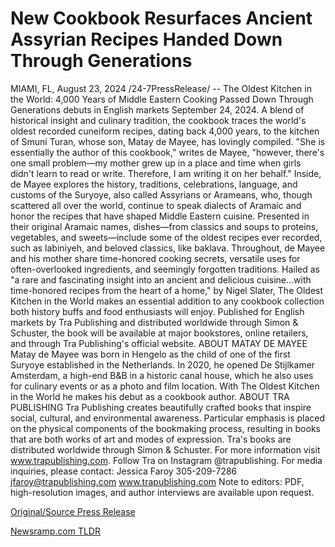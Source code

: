 # New Cookbook Resurfaces Ancient Assyrian Recipes Handed Down Through Generations

MIAMI, FL, August 23, 2024 /24-7PressRelease/ -- The Oldest Kitchen in the World: 4,000 Years of Middle Eastern Cooking Passed Down Through Generations debuts in English markets September 24, 2024. A blend of historical insight and culinary tradition, the cookbook traces the world's oldest recorded cuneiform recipes, dating back 4,000 years, to the kitchen of Smuni Turan, whose son, Matay de Mayee, has lovingly compiled.   "She is essentially the author of this cookbook," writes de Mayee, "however, there's one small problem—my mother grew up in a place and time when girls didn't learn to read or write. Therefore, I am writing it on her behalf."   Inside, de Mayee explores the history, traditions, celebrations, language, and customs of the Suryoye, also called Assyrians or Arameans, who, though scattered all over the world, continue to speak dialects of Aramaic and honor the recipes that have shaped Middle Eastern cuisine.   Presented in their original Aramaic names, dishes—from classics and soups to proteins, vegetables, and sweets—include some of the oldest recipes ever recorded, such as labiniyeh, and beloved classics, like baklava. Throughout, de Mayee and his mother share time-honored cooking secrets, versatile uses for often-overlooked ingredients, and seemingly forgotten traditions.   Hailed as "a rare and fascinating insight into an ancient and delicious cuisine…with time-honored recipes from the heart of a home," by Nigel Slater, The Oldest Kitchen in the World makes an essential addition to any cookbook collection both history buffs and food enthusiasts will enjoy.   Published for English markets by Tra Publishing and distributed worldwide through Simon & Schuster, the book will be available at major bookstores, online retailers, and through Tra Publishing's official website.  ABOUT MATAY DE MAYEE Matay de Mayee was born in Hengelo as the child of one of the first Suryoye established in the Netherlands. In 2020, he opened De Stijlkamer Amsterdam, a high-end B&B in a historic canal house, which he also uses for culinary events or as a photo and film location. With The Oldest Kitchen in the World he makes his debut as a cookbook author.  ABOUT TRA PUBLISHING Tra Publishing creates beautifully crafted books that inspire social, cultural, and environmental awareness. Particular emphasis is placed on the physical components of the bookmaking process, resulting in books that are both works of art and modes of expression. Tra's books are distributed worldwide through Simon & Schuster. For more information visit www.trapublishing.com. Follow Tra on Instagram @trapublishing.  For media inquiries, please contact: Jessica Faroy 305-209-7286 jfaroy@trapublishing.com www.trapublishing.com  Note to editors: PDF, high-resolution images, and author interviews are available upon request. 

[Original/Source Press Release](https://www.24-7pressrelease.com/press-release/513700/new-cookbook-resurfaces-ancient-assyrian-recipes-handed-down-through-generations) 

[Newsramp.com TLDR](https://newsramp.com/None) 